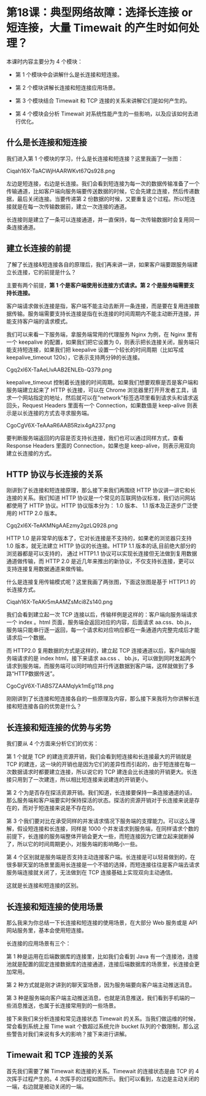 # 第18课：典型网络故障：选择长连接 or 短连接，大量 Timewait 的产生时如何处理？

本课时内容主要分为 4 个模块：

* 第 1 个模块中会讲解什么是长连接和短连接。

* 第 2 个模块讲解长连接和短连接应用场景。

* 第 3 个模块结合 Timewait 和 TCP 连接的关系来讲解它们是如何产生的。

* 第 4 个模块会分析 Timewait 对系统性能产生的一些影响，以及应该如何去进行优化。


## 什么是长连接和短连接

我们进入第 1 个模块的学习，什么是长连接和短连接？这里我画了一张图：

Ciqah16X-TaACWjHAARWKvt67Qs928.png

左边是短连接，右边是长连接。我们会看到短连接为每一次的数据传输准备了一个传输通道，比如客户端向服务端要传送数据的时候，它会先建立连接，然后传递数据，最后关闭连接。当要传递第 2 份数据的时候，又要重复这个过程。所以短连接就是在每一次传输数据前，建立一次连接的通道。



长连接则是建立了一条可以连接通道，并一直保持，每一次传输数据时会复用同一条连接通道。

## 建立长连接的前提

了解了长连接&短连接各自的原理后，我们再来讲一讲，如果客户端要跟服务端建立长连接，它的前提是什么？



主要有两个前提，**第 1 个是客户端使用长连接方式请求。第 2 个是服务端需要支持长连接。**



客户端请求做长连接是指，客户端不能主动去断开一条连接，而是要在复用连接数据传输。服务端需要支持长连接是指在长连接的时间周期内不能主动断开连接，并能支持客户端的请求模式。



我们可以来看一下服务端，拿服务端常用的代理服务 Nginx 为例，在 Nginx 里有一个 keepalive 的配置，如果我们把它设置为 0，则表示把长连接关闭，服务端只能支持短连接，如果我们把 keepalive 设置一个较长的时间周期（比如写成 keepalive_timeout 120s），它表示支持两分钟的长连接。

Cgq2xl6X-TaAeLlvAAB2ENLEb-Q379.png

keepalive_timeout 控制着长连接的时间周期。如果我们想要观察是否是客户端和服务端建立起来了 HTTP 长连接，可以在 Chrome 浏览器里打开开发者工具，请求一个网站指定的地址，然后就可以在"network"标签选项里看到请求头和请求返回头，Request Headers 里面有一个 Connection，如果数值是 keep-alive 则表示是以长连接的方式去寻求服务端。

CgoCgV6X-TeAAaR6AAB5Rzix4gA237.png

要判断服务端返回的内容是否支持长连接，我们也可以通过同样方式，查看 Response Headers 里面的 Connection，如果也是 keep-alive，则表示用双向建立长连接的方式。

## HTTP 协议与长连接的关系

刚讲到了长连接和短连接原理，那么接下来我们再围绕 HTTP 协议讲一讲它和长连接的关系。我们知道 HTTP 协议是一个常见的互联网协议标准，我们访问网站都使用了 HTTP 协议。HTTP 协议版本分为： 1.0 版本、 1.1 版本及正逐步广泛使用的 HTTP 2.0 版本。

Cgq2xl6X-TeAKMNgAAEzmy2gzLQ928.png

HTTP 1.0 是非常早的版本了，它对长连接是不支持的，如果老的浏览器只支持 1.0 版本，就无法建立 HTTP 协议的长连接。HTTP 1.1 版本的话,目前绝大部分的浏览器都是可以支持的， 通过 HTTP1.1 协议可以实现长连接但无法做到复用数据通道做传输，而 HTTP 2.0 是近几年来推出的新协议，不仅支持长连接，更可以支持连接复用数据通道来做传输。



什么是连接复用传输模式呢？这里我画了两张图，下面这张图是基于 HTTP1.1 的长连接方式。


Ciqah16X-TeAKr5mAAMZsMci8Zs140.png

我们会看到建立起一次 TCP 连接以后，传输样例是这样的：客户端向服务端请求一个 index 。html 页面，服务端会返回对应的内容，后面请求 aa.css、bb.js，服务端只能串行逐一返回，每一个请求和对应响应都在一条通道内完整完成后才能请求后一个数据。



而 HTTP2.0 复用数据的方式是这样的，建立起 TCP 连接通道以后，客户端向服务端请求的是 index html，接下来请求 aa.css 、 bb.js，可以做到同时发起两个请求到服务端，而服务端可以同时响应并行传送数据到客户端，这样就做到了多路“HTTP数据传送”。

CgoCgV6X-TiABS7ZAAMqlyk1mEg118.png

刚刚讲到了长连接和短连接各自的一些原理及内容，那么接下来我将为你讲解长连接和短连接各自的优势是什么？

## 长连接和短连接的优势与劣势

我们要从 4 个方面来分析它们的优劣：

第 1 个就是 TCP 的建连资源开销，我们会看到短连接和长连接最大的开销就是 TCP 的建连，这一块的开销也是因为它们的差异性而引起的，由于短连接在每一次数据请求时都要建立连接，所以说它的 TCP 建连会比长连接的开销更大。长连接只用到了一次建连，所以相比短连接来说建连的开销更小。



第 2 个为是否存在探活资源开销。我们知道，长连接要保持一条连接通道的话，那么服务端和客户端要实时保持探活的状态。探活的资源开销对于长连接来说是存在的，而对于短连接来说是不存在的。



第 3 个我们要对比在承受同样的并发请求情况下服务端的支撑能力。可以这么理解，假设短连接和长连接，同样是 1000 个并发请求到服务端，在同样请求个数的前提下，长连接的服务端整体开销会更大一些，而短连接因为它建立起来就断掉了，所以它的时间周期更小，对服务端的影响略小一些。



第 4 个区别就是服务端是否支持主动连接客户端。长连接是可以轻易做到的，在很多聊天室的场景里面用长连接是一个不错的选择，而短连接往往是客户端去请求服务端连接就关闭了，无法做到在 TCP 连接基础上实现双向主动通信。



这就是长连接和短连接的区别。

## 长连接和短连接的使用场景
那么我来为你总结一下长连接和短连接的使用场景，在大部分 Web 服务或是 API 网站服务里，基本会使用短连接。



长连接的应用场景有三个：



第 1 种是运用在后端数据库的连接里，比如我们会看到 Java 有一个连接池，连接池就是配置的固定连接数据库的连接通道，连接后端数据库的场景里，长连接会更加常用。



第 2 种方式就是刚才讲到的聊天室场景，因为服务端要向客户端主动推送消息。



第 3 种是服务端向客户端主动推送消息，也就是消息推送，我们看到手机端的一些消息推送，也属于长连接常用到的一些场景。



接下来我们来分析连接和常见连接状态 Timewait 的关系。当我们做运维的时候，常会看到系统上报 Time wait 个数超过系统允许 bucket 队列的个数限制，那么这些警告对我们来说有多大的影响？接下来进行讲解。

## Timewait 和 TCP 连接的关系

首先我们需要了解 Timewait 和连接的关系。Timewait 的连接状态是由 TCP 的 4 次挥手过程产生的。4 次挥手的过程如图所示。我们可以看到，左边是主动关闭的一端，右边就是被动关闭的一端。

